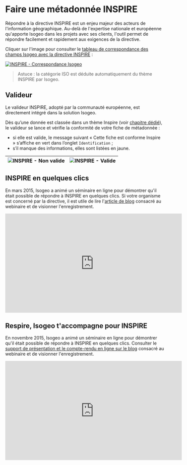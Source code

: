 # Faire une métadonnée INSPIRE

Répondre à la directive INSPIRE est un enjeu majeur des acteurs de l'information géographique. Au-delà de l'expertise nationale et européenne qu'apporte Isogeo dans les projets avec ses clients, l'outil permet de répondre facilement et rapidement aux exigences de la directive.

Cliquer sur l'image pour consulter le [tableau de correspondance des champs Isogeo avec la directive INSPIRE](https://docs.google.com/spreadsheet/ccc?key=0AgqcgCYNe0TfdGI3M1l2WEZaNExxYnpkb29YRzNNY3c&usp=sharing) :

[![INSPIRE - Correspondance Isogeo](/images/annex_Tableau_IsogeoINSPIRE.png "Tableau de correspondance des champs Isogeo avec ceux de la directive INSPIRE")](https://docs.google.com/spreadsheet/ccc?key=0AgqcgCYNe0TfdGI3M1l2WEZaNExxYnpkb29YRzNNY3c&usp=sharing)

> Astuce : la catégorie ISO est déduite automatiquement du thème INSPIRE par Isogeo.

## Valideur

Le valideur INSPIRE, adopté par la communauté européenne, est directement intégré dans la solution Isogeo.

Dès qu’une donnée est classée dans un thème Inspire (voir [chapitre dédié](/fr/features/documentation/md_classify.html#comment-tiqueter)), le valideur se lance et vérifie la conformité de votre fiche de métadonnée :
* si elle est valide, le message suivant « Cette fiche est conforme Inspire » s’affiche en vert dans l’onglet `Identification` ;
* s’il manque des informations, elles sont listées en jaune.

| ![INSPIRE - Non valide](/images/inv_edit_one_identification_INSPIRE_NotConform.png "Le valideur indique que la métaodnnée n'est pas conforme ") | ![INSPIRE - Valide](/images/inv_edit_one_identification_INSPIRE_conform.png "Le valideur indique que la métadonnée est conforme") |
| :--: | :--: |

## INSPIRE en quelques clics

En mars 2015, Isogeo a animé un séminaire en ligne pour démontrer qu'il était possible de répondre à INSPIRE en quelques clics. Si votre organisme est concerné par la directive, il est utile de lire l'[article de blog](http://blog.isogeo.com/inspire-cartonne-au-webinaire-isogeo) consacré au webinaire et de visionner l'enregistrement.


<iframe width="560" height="315" src="https://www.youtube.com/embed/D6BADFOllkU" frameborder="0" allowfullscreen></iframe>


## Respire, Isogeo t'accompagne pour INSPIRE

En novembre 2015, Isogeo a animé un séminaire en ligne pour démontrer qu'il était possible de répondre à INSPIRE en quelques clics. Consulter le [support de présentation et le compte-rendu en ligne sur le blog](http://blog.isogeo.com/2015/12/02/compte-rendu-du-webinaire-inspire-et-geomayenne-fr/o) consacré au webinaire et de visionner l'enregistrement.

<iframe width="560" height="315" src="https://www.youtube.com/embed/fwZnHORANCY?list=PLouu1QiHcsHSDGdvysTn1KRhr3JQUDol4" frameborder="0" allowfullscreen></iframe>
